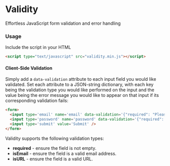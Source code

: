 Validity
========

Effortless JavaScript form validation and error handling

### Usage

Include the script in your HTML

```html
<script type="text/javascript" src="validity.min.js"></script>
```

#### Client-Side Validation

Simply add a `data-validation` attribute to each input field you would like validated. Set each attribute to a JSON-string dictionary, with each key being the validation type you would like performed on the input and the value being the error message you would like to appear on that input if its corresponding validation fails:

```html
<form>
  <input type='email' name='email' data-validation='{"required": "Please enter your email", "isEmail": "Please enter a valid email address"}' />
  <input type='password' name='password' data-validation='{"required": "Please enter a password"}' />
  <input type='submit' value='Submit' />
</form>
```

Validity supports the following validation types:

- **required** - ensure the field is not empty.
- **isEmail** - ensure the field is a valid email address.
- **isURL** - ensure the field is a valid URL.
